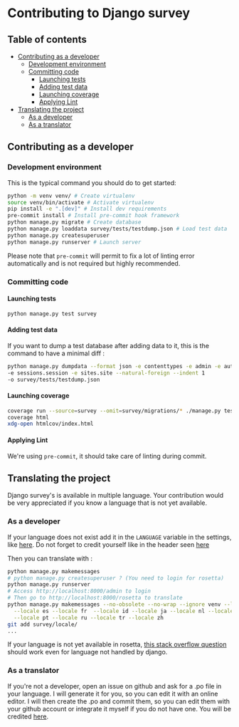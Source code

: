 # Contributing to Django survey

## Table of contents

- [Contributing as a developer](#contributing-as-a-developer)
  - [Development environment](#development-environment)
  - [Committing code](#committing-code)
    - [Launching tests](#launching-tests)
    - [Adding test data](#adding-test-data)
    - [Launching coverage](#launching-coverage)
    - [Applying Lint](#applying-lint)
- [Translating the project](#translating-the-project)
  - [As a developer](#as-a-developer)
  - [As a translator](#as-a-translator)

## Contributing as a developer

### Development environment

This is the typical command you should do to get started:

```bash
python -m venv venv/ # Create virtualenv
source venv/bin/activate # Activate virtualenv
pip install -e ".[dev]" # Install dev requirements
pre-commit install # Install pre-commit hook framework
python manage.py migrate # Create database
python manage.py loaddata survey/tests/testdump.json # Load test data
python manage.py createsuperuser
python manage.py runserver # Launch server
```

Please note that `pre-commit` will permit to fix a lot of linting error automatically
and is not required but highly recommended.

### Committing code

#### Launching tests

```bash
python manage.py test survey
```

#### Adding test data

If you want to dump a test database after adding data to it, this is the command to have
a minimal diff :

```bash
python manage.py dumpdata --format json -e contenttypes -e admin -e auth.Permission
-e sessions.session -e sites.site --natural-foreign --indent 1
-o survey/tests/testdump.json
```

#### Launching coverage

```bash
coverage run --source=survey --omit=survey/migrations/* ./manage.py test
coverage html
xdg-open htmlcov/index.html
```

#### Applying Lint

We're using `pre-commit`, it should take care of linting during commit.

## Translating the project

Django survey's is available in multiple language. Your contribution would be very
appreciated if you know a language that is not yet available.

### As a developer

If your language does not exist add it in the `LANGUAGE` variable in the settings, like
[here](https://github.com/Pierre-Sassoulas/django-survey/commit/ee3bdba26c303ad12fc4584938e724b39223faa9#diff-bdf3ecebd8379ca98cc89e545fc90899).
Do not forget to credit yourself like in the header seen
[here](https://github.com/Pierre-Sassoulas/django-zxcvbn-password-validator/commit/274d7c9b27268a0455f80ea518c452532b970ea4#diff-8015f170326f20998060314fda9b92b1)

Then you can translate with :

```bash
python manage.py makemessages
# python manage.py createsuperuser ? (You need to login for rosetta)
python manage.py runserver
# Access http://localhost:8000/admin to login
# Then go to http://localhost:8000/rosetta to translate
python manage.py makemessages --no-obsolete --no-wrap --ignore venv --locale de \
  --locale es --locale fr  --locale id --locale ja --locale nl --locale pl \
  --locale pt --locale ru --locale tr --locale zh
git add survey/locale/
...
```

If your language is not yet available in rosetta,
[this stack overflow question](https://stackoverflow.com/questions/12946830/) should
work even for language not handled by django.

### As a translator

If you're not a developer, open an issue on github and ask for a .po file in your
language. I will generate it for you, so you can edit it with an online editor. I will
then create the .po and commit them, so you can edit them with your github account or
integrate it myself if you do not have one. You will be credited
[here](https://github.com/Pierre-Sassoulas/django-survey#language-available).
